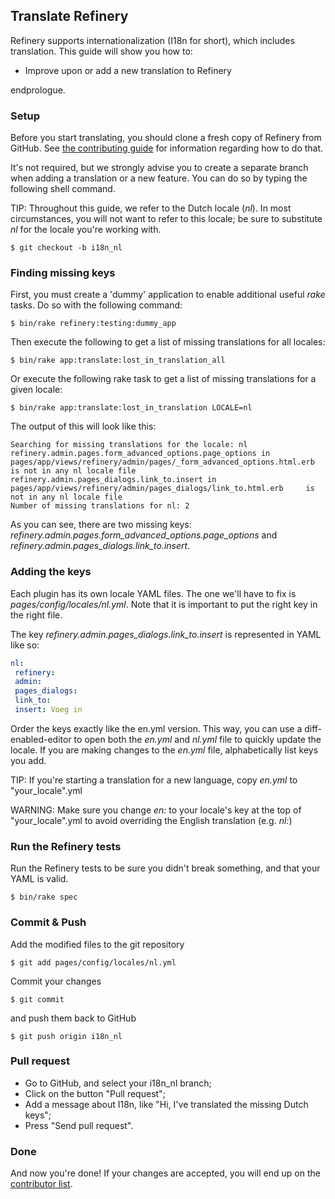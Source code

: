 Translate Refinery
------------------

Refinery supports internationalization (I18n for short), which includes
translation. This guide will show you how to:

-   Improve upon or add a new translation to Refinery

endprologue.

### Setup

Before you start translating, you should clone a fresh copy of Refinery
from GitHub. See [the contributing
guide](/guides/contributing-to-refinery) for information regarding how
to do that.

It's not required, but we strongly advise you to create a separate
branch when adding a translation or a new feature. You can do so by
typing the following shell command.

TIP: Throughout this guide, we refer to the Dutch locale (*nl*). In most
circumstances, you will not want to refer to this locale; be sure to
substitute *nl* for the locale you're working with.

```shell
$ git checkout -b i18n_nl
```

### Finding missing keys

First, you must create a 'dummy' application to enable additional useful
*rake* tasks. Do so with the following command:
```shell
$ bin/rake refinery:testing:dummy_app
```

Then execute the following to get a list of missing translations for all
locales:

```shell
$ bin/rake app:translate:lost_in_translation_all
```

Or execute the following rake task to get a list of missing translations
for a given locale:

```shell
$ bin/rake app:translate:lost_in_translation LOCALE=nl
```

The output of this will look like this:

    Searching for missing translations for the locale: nl
    refinery.admin.pages.form_advanced_options.page_options in pages/app/views/refinery/admin/pages/_form_advanced_options.html.erb      is not in any nl locale file
    refinery.admin.pages_dialogs.link_to.insert in pages/app/views/refinery/admin/pages_dialogs/link_to.html.erb     is not in any nl locale file
    Number of missing translations for nl: 2

As you can see, there are two missing keys:
*refinery.admin.pages.form_advanced_options.page_options* and
*refinery.admin.pages_dialogs.link_to.insert*.

### Adding the keys

Each plugin has its own locale YAML files. The one we'll have to fix is
*pages/config/locales/nl.yml*. Note that it is important to put the
right key in the right file.

The key *refinery.admin.pages_dialogs.link_to.insert* is represented
in YAML like so:

```yaml
nl:
 refinery:
 admin:
 pages_dialogs:
 link_to:
 insert: Voeg in
```

Order the keys exactly like the en.yml version. This way, you can use a
diff-enabled-editor to open both the *en.yml* and *nl.yml* file to
quickly update the locale. If you are making changes to the *en.yml*
file, alphabetically list keys you add.

TIP: If you're starting a translation for a new language, copy *en.yml*
to "your_locale".yml

WARNING: Make sure you change *en:* to your locale's key at the top of
"your_locale".yml to avoid overriding the English translation (e.g.
*nl:*)

### Run the Refinery tests

Run the Refinery tests to be sure you didn't break something, and that
your YAML is valid.

```shell
$ bin/rake spec
```

### Commit & Push

Add the modified files to the git repository

```shell
$ git add pages/config/locales/nl.yml
```

Commit your changes

```shell
$ git commit
```

and push them back to GitHub

```shell
$ git push origin i18n_nl
```

### Pull request

-   Go to GitHub, and select your i18n_nl branch;
-   Click on the button "Pull request";
-   Add a message about I18n, like "Hi, I've translated the missing
    Dutch keys";
-   Press "Send pull request".

### Done

And now you're done! If your changes are accepted, you will end up on
the [contributor
list](https://github.com/refinery/refinerycms/contributors).
